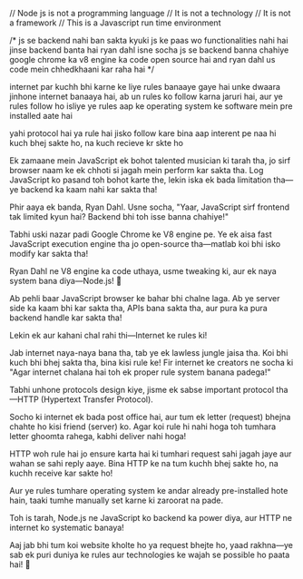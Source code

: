// Node js is not a programming language
// It is not a technology
//  It is not a framework
// This is a Javascript run time environment

/*
 js se backend nahi ban sakta
 kyuki js ke paas wo functionalities nahi hai jinse backend banta hai
 ryan dahl isne socha js se backend banna chahiye
 google chrome ka v8 engine ka code open source hai and ryan dahl us code mein
 chhedkhaani kar raha hai
*/

<!-- Internet rules -->
internet par kuchh bhi karne ke liye rules banaaye gaye hai unke
dwaara jinhone internet banaaya hai, ab un rules ko follow karna
jaruri hai, aur ye rules follow ho isliye ye rules aap ke operating
system ke software mein pre installed aate hai

<!-- http protocol -->
yahi protocol hai ya rule hai jisko follow kare bina aap interent pe naa hi kuch bhej sakte ho, na kuch recieve kr skte ho


<!-- Node.js Ki Kahani Aur Internet Ke Rules -->
Ek zamaane mein JavaScript ek bohot talented musician ki tarah tha, jo sirf browser naam ke ek chhoti si jagah mein perform kar sakta tha. Log JavaScript ko pasand toh bohot karte the, lekin iska ek bada limitation tha—ye backend ka kaam nahi kar sakta tha!

Phir aaya ek banda, Ryan Dahl. Usne socha, "Yaar, JavaScript sirf frontend tak limited kyun hai? Backend bhi toh isse banna chahiye!"

Tabhi uski nazar padi Google Chrome ke V8 engine pe. Ye ek aisa fast JavaScript execution engine tha jo open-source tha—matlab koi bhi isko modify kar sakta tha!

Ryan Dahl ne V8 engine ka code uthaya, usme tweaking ki, aur ek naya system bana diya—Node.js! 🎉

Ab pehli baar JavaScript browser ke bahar bhi chalne laga. Ab ye server side ka kaam bhi kar sakta tha, APIs bana sakta tha, aur pura ka pura backend handle kar sakta tha!

Lekin ek aur kahani chal rahi thi—Internet ke rules ki!

Jab internet naya-naya bana tha, tab ye ek lawless jungle jaisa tha. Koi bhi kuch bhi bhej sakta tha, bina kisi rule ke! Fir internet ke creators ne socha ki "Agar internet chalana hai toh ek proper rule system banana padega!"

Tabhi unhone protocols design kiye, jisme ek sabse important protocol tha—HTTP (Hypertext Transfer Protocol).

Socho ki internet ek bada post office hai, aur tum ek letter (request) bhejna chahte ho kisi friend (server) ko. Agar koi rule hi nahi hoga toh tumhara letter ghoomta rahega, kabhi deliver nahi hoga!

HTTP woh rule hai jo ensure karta hai ki tumhari request sahi jagah jaye aur wahan se sahi reply aaye. Bina HTTP ke na tum kuchh bhej sakte ho, na kuchh receive kar sakte ho!

Aur ye rules tumhare operating system ke andar already pre-installed hote hain, taaki tumhe manually set karne ki zaroorat na pade.

Toh is tarah, Node.js ne JavaScript ko backend ka power diya, aur HTTP ne internet ko systematic banaya!

Aaj jab bhi tum koi website kholte ho ya request bhejte ho, yaad rakhna—ye sab ek puri duniya ke rules aur technologies ke wajah se possible ho paata hai! 🚀